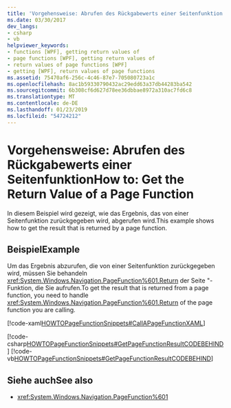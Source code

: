 ```yaml
---
title: 'Vorgehensweise: Abrufen des Rückgabewerts einer Seitenfunktion'
ms.date: 03/30/2017
dev_langs:
- csharp
- vb
helpviewer_keywords:
- functions [WPF], getting return values of
- page functions [WPF], getting return values of
- return values of page functions [WPF]
- getting [WPF], return values of page functions
ms.assetid: 75470af6-256c-4c46-87e7-705080723a1c
ms.openlocfilehash: 8ac1b59330790432ac29edd63a37db44283ba542
ms.sourcegitcommit: 6b308cf6d627d78ee36dbbae8972a310ac7fd6c8
ms.translationtype: MT
ms.contentlocale: de-DE
ms.lasthandoff: 01/23/2019
ms.locfileid: "54724212"
---
```

# <a name="how-to-get-the-return-value-of-a-page-function"></a><span data-ttu-id="546c5-102">Vorgehensweise: Abrufen des Rückgabewerts einer Seitenfunktion</span><span class="sxs-lookup"><span data-stu-id="546c5-102">How to: Get the Return Value of a Page Function</span></span>
<span data-ttu-id="546c5-103">In diesem Beispiel wird gezeigt, wie das Ergebnis, das von einer Seitenfunktion zurückgegeben wird, abgerufen wird.</span><span class="sxs-lookup"><span data-stu-id="546c5-103">This example shows how to get the result that is returned by a page function.</span></span>  
  
## <a name="example"></a><span data-ttu-id="546c5-104">Beispiel</span><span class="sxs-lookup"><span data-stu-id="546c5-104">Example</span></span>  
 <span data-ttu-id="546c5-105">Um das Ergebnis abzurufen, die von einer Seitenfunktion zurückgegeben wird, müssen Sie behandeln <xref:System.Windows.Navigation.PageFunction%601.Return> der Seite "-Funktion, die Sie aufrufen.</span><span class="sxs-lookup"><span data-stu-id="546c5-105">To get the result that is returned from a page function, you need to handle <xref:System.Windows.Navigation.PageFunction%601.Return> of the page function you are calling.</span></span>  
  
 [!code-xaml[HOWTOPageFunctionSnippets#CallAPageFunctionXAML](../../../../samples/snippets/csharp/VS_Snippets_Wpf/HOWTOPageFunctionSnippets/CSharp/CallingPage.xaml#callapagefunctionxaml)]  
  
 [!code-csharp[HOWTOPageFunctionSnippets#GetPageFunctionResultCODEBEHIND](../../../../samples/snippets/csharp/VS_Snippets_Wpf/HOWTOPageFunctionSnippets/CSharp/CallingPage.xaml.cs#getpagefunctionresultcodebehind)]
 [!code-vb[HOWTOPageFunctionSnippets#GetPageFunctionResultCODEBEHIND](../../../../samples/snippets/visualbasic/VS_Snippets_Wpf/HOWTOPageFunctionSnippets/VisualBasic/CallingPage.xaml.vb#getpagefunctionresultcodebehind)]  
  
## <a name="see-also"></a><span data-ttu-id="546c5-106">Siehe auch</span><span class="sxs-lookup"><span data-stu-id="546c5-106">See also</span></span>
- <xref:System.Windows.Navigation.PageFunction%601>
